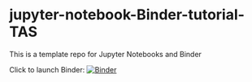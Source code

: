 # jupyter-notebook-Binder-tutorial-TAS
This is a template repo for Jupyter Notebooks and Binder


Click to launch Binder: [![Binder](https://mybinder.org/badge_logo.svg)](https://mybinder.org/v2/gh/tarunaaggarwal/jupyter-notebook-Binder-tutorial-TAS.git/master?urlpath=rstudio) 
